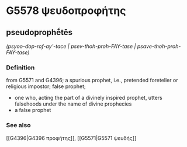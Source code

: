 # G5578 ψευδοπροφήτης

## pseudoprophḗtēs

_(psyoo-dop-rof-ay'-tace | psev-thoh-proh-FAY-tase | psave-thoh-proh-FAY-tase)_

### Definition

from G5571 and G4396; a spurious prophet, i.e., pretended foreteller or religious impostor; false prophet; 

- one who, acting the part of a divinely inspired prophet, utters falsehoods under the name of divine prophecies
- a false prophet

### See also

[[G4396|G4396 προφήτης]], [[G5571|G5571 ψευδής]]
